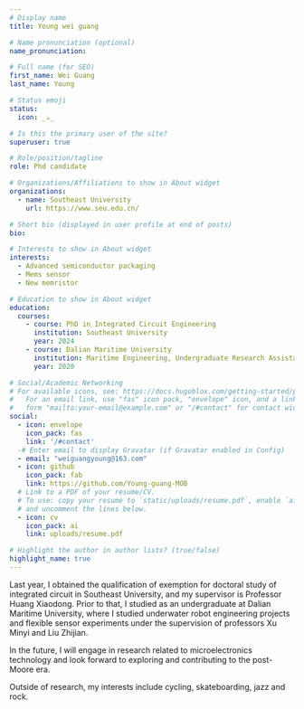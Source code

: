 ```yaml
---
# Display name
title: Young wei guang

# Name pronunciation (optional)
name_pronunciation: 

# Full name (for SEO)
first_name: Wei Guang
last_name: Young

# Status emoji
status:
  icon: _️☕_

# Is this the primary user of the site?
superuser: true

# Role/position/tagline
role: Phd candidate

# Organizations/Affiliations to show in About widget
organizations:
  - name: Southeast University
    url: https://www.seu.edu.cn/

# Short bio (displayed in user profile at end of posts)
bio:   

# Interests to show in About widget
interests:
  - Advanced semiconductor packaging
  - Mems sensor
  - New memristor

# Education to show in About widget
education:
  courses:
    - course: PhD in Integrated Circuit Engineering
      institution: Southeast University
      year: 2024
    - course: Dalian Maritime University
      institution: Maritime Engineering, Undergraduate Research Assistant of Marine Self-Powered System(MSPS) Lab
      year: 2020

# Social/Academic Networking
# For available icons, see: https://docs.hugoblox.com/getting-started/page-builder/#icons
#   For an email link, use "fas" icon pack, "envelope" icon, and a link in the
#   form "mailto:your-email@example.com" or "/#contact" for contact widget.
social:
  - icon: envelope
    icon_pack: fas
    link: '/#contact'
  -# Enter email to display Gravatar (if Gravatar enabled in Config)
  - email: "weiguangyoung@163.com"
  - icon: github
    icon_pack: fab
    link: https://github.com/Young-guang-MOB
  # Link to a PDF of your resume/CV.
  # To use: copy your resume to `static/uploads/resume.pdf`, enable `ai` icons in `params.yaml`,
  # and uncomment the lines below.
  - icon: cv
    icon_pack: ai
    link: uploads/resume.pdf

# Highlight the author in author lists? (true/false)
highlight_name: true
---
```


  Last year, I obtained the qualification of exemption for doctoral study of integrated circuit in Southeast University, and my supervisor is Professor Huang Xiaodong. Prior to that, I studied as an undergraduate at Dalian Maritime University, where I studied underwater robot engineering projects and flexible sensor experiments under the supervision of professors Xu Minyi and Liu Zhijian.

  In the future, I will engage in research related to microelectronics technology and look forward to exploring and contributing to the post-Moore era.

  Outside of research, my interests include cycling, skateboarding, jazz and rock.
